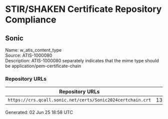 # STIR/SHAKEN Certificate Repository Compliance

## Sonic

Name: w_atis_content_type\
Source: ATIS-1000080\
Description: ATIS-1000080 separately indicates that the mime type should be application/pem-certificate-chain
### Repository URLs

| Repository URLs | Not After |  Problems | Link |
|-----------------|-----------|-----------|------|
| `https://crs.qcall.sonic.net/certs/Sonic2024certchain.crt` | 13&#160;Jun&#160;27&#160;09:26&#160;UTC | true | [view](../../REPOS/bdd0d74e81ee55a0ed0d1b0c65e311b4be6fb370/README.md) |


Generated: 02 Jun 25 18:58 UTC